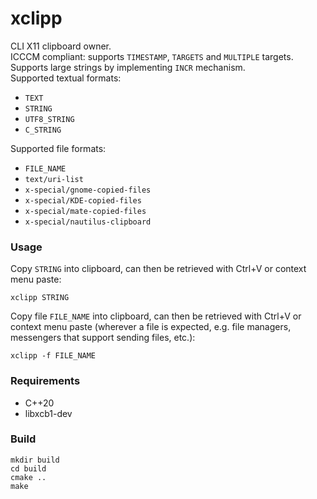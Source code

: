 # xclipp

CLI X11 clipboard owner.  
ICCCM compliant: supports `TIMESTAMP`, `TARGETS` and `MULTIPLE` targets.  
Supports large strings by implementing `INCR` mechanism.  
Supported textual formats:  

- `TEXT`
- `STRING`
- `UTF8_STRING`
- `C_STRING`

Supported file formats:

- `FILE_NAME`
- `text/uri-list`
- `x-special/gnome-copied-files`
- `x-special/KDE-copied-files`
- `x-special/mate-copied-files`
- `x-special/nautilus-clipboard`

### Usage

Copy `STRING` into clipboard, can then be retrieved with Ctrl+V or context menu paste:

```
xclipp STRING
```

Copy file `FILE_NAME` into clipboard, can then be retrieved with Ctrl+V or context menu paste (wherever a file is expected, e.g. file managers, messengers that support sending files, etc.):

```
xclipp -f FILE_NAME
```

### Requirements

- C++20
- libxcb1-dev

### Build

```
mkdir build
cd build
cmake ..
make
```

